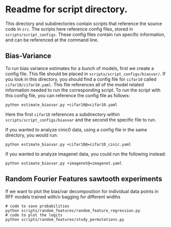 # Readme for script directory. 

This directory and subdirectories contain scripts that reference the source code in `src`. The scripts here reference config files, stored in `scripts/script_configs`. These config files contain run specific information, and can be referenced at the command line. 

## Bias-Variance

To run bias variance estimates for a bunch of models, first we create a config file. This file should be placed in `scripts/script_configs/biasvar/`. If you look in this directory, you should find a config file for `cifar10` called `cifar10/cifar10.yaml`. This file references all of the model related information needed to run the corresponding script. To run the script with this config file, you can reference the config file as follows:  

```
python estimate_biasvar.py +cifar10@=cifar10.yaml
```
Here the first `cifar10` references a subdirectory within `scripts/script_configs/biasvar` and the second the specific file to run. 

If you wanted to analyze cinic0 data, using a config file in the same directory, you would run: 
```
python estimate_biasvar.py +cifar10@=cifar10_cinic.yaml
```

If you wanted to analyze imagenet data, you could run the following instead: 
```
python estimate_biasvar.py +imagenet@=imagenet.yaml
```

## Random Fourier Features sawtooth experiments

If we want to plot the bias/var decomposition for individual data points in RFF models
trained with/o bagging for different widths
```
# code to save probabilities
python scripts/random_features/random_feature_regression.py
# code to plot the logits
python scripts/random_features/study_permutations.py
```